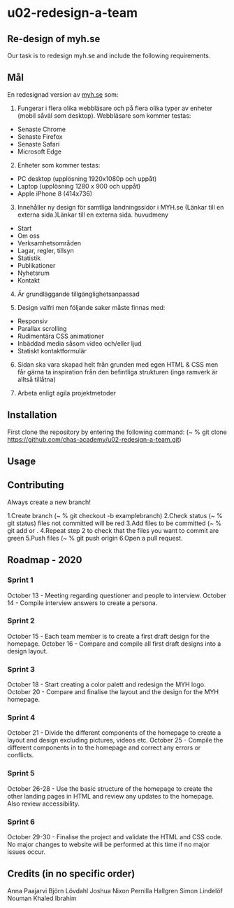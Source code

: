 # u02-redesign-a-team

## Re-design of myh.se
Our task is to redesign myh.se and include the following requirements.

## Mål

En redesignad version av [myh.se](myh.se) som:

1. Fungerar i flera olika webbläsare och på flera olika typer av enheter (mobil såväl som desktop). Webbläsare som kommer testas:
* Senaste Chrome
* Senaste Firefox
* Senaste Safari
* Microsoft Edge

2. Enheter som kommer testas:
* PC desktop (upplösning 1920x1080p och uppåt)
* Laptop (upplösning 1280 x 900 och uppåt)
* Apple iPhone 8 (414x736)

3. Innehåller ny design för samtliga landningssidor i MYH.se (Länkar till en externa sida.)Länkar till en externa sida. huvudmeny
* Start
* Om oss
* Verksamhetsområden
* Lagar, regler, tillsyn
* Statistik
* Publikationer
* Nyhetsrum
* Kontakt

4. Är grundläggande tillgänglighetsanpassad

5. Design valfri men följande saker måste finnas med:
* Responsiv
* Parallax scrolling
* Rudimentära CSS animationer
* Inbäddad media såsom video och/eller ljud
* Statiskt kontaktformulär
    
6. Sidan ska vara skapad helt från grunden med egen HTML & CSS men får gärna ta inspiration från den befintliga strukturen (inga ramverk är alltså tillåtna)

7. Arbeta enligt agila projektmetoder


## Installation
First clone the repository by entering the following command: (~ % git clone https://github.com/chas-academy/u02-redesign-a-team.git)

## Usage

## Contributing

Always create a new branch!

1.Create branch (~ % git checkout -b examplebranch)
2.Check status (~ % git status) files not committed will be red
3.Add files to be committed (~ % git add <file name> or . <for all none tracked files>
4.Repeat step 2 to check that the files you want to commit are green
5.Push files (~ % git push origin <branch-name>
6.Open a pull request.

## Roadmap - 2020

### Sprint 1
October 13 - Meeting regarding questioner and people to interview.
October 14 - Compile interview answers to create a persona.

### Sprint 2
October 15 - Each team member is to create a first draft design for the homepage.
October 16 - Compare and compile all first draft designs into a design layout.

### Sprint 3
October 18 - Start creating a color palett and redesign the MYH logo.
October 20 - Compare and finalise the layout and the design for the MYH homepage.

### Sprint 4
October 21 - Divide the different components of the homepage  to create a layout and design excluding pictures, videos etc. 
October 25 - Compile the different components in to the homepage and correct any errors or conflicts.

### Sprint 5
October 26-28 - Use the basic structure of the homepage to create the other landing pages in HTML and review any updates to the homepage. Also review accessibility.

### Sprint 6
October 29-30 - Finalise the project and validate the HTML and CSS code. No major changes to website will be performed at this time if no major issues occur.

## Credits (in no specific order)

Anna Paajarvi
Björn Lövdahl
Joshua Nixon
Pernilla Hallgren
Simon Lindelöf
Nouman
Khaled Ibrahim



